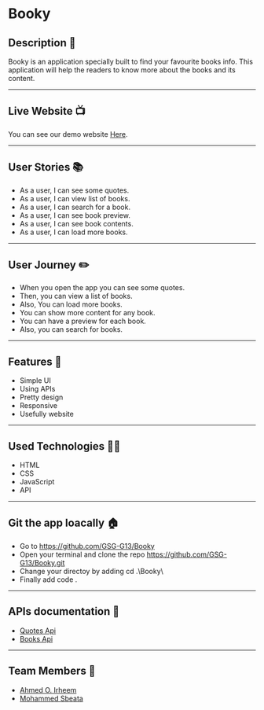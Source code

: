 # Booky

## Description 📖

Booky is an application specially built to find your favourite books info. This application will help the readers to know more about the books and its content.


---

## Live Website 📺

You can see our demo website [Here](https://gsgg13.github.io/Booky/).



---


## User Stories 📚

* As a user, I can see some quotes.
* As a user, I can view list of books.
* As a user, I can search for a book.
* As a user, I can see book preview.
* As a user, I can see book contents.
* As a user, I can load more books.


---

## User Journey ✏️

* When you open the app you can see some quotes.
* Then, you can view a list of books.
* Also, You can load more books.
* You can show more content for any book.
* You can have a preview for each book.
* Also, you can search for books.

---
## Features 🌟

* Simple UI
* Using APIs
* Pretty design
* Responsive
* Usefully website


---

## Used Technologies 👨‍💻

* HTML
* CSS
* JavaScript
* API

---

## Git the app loacally 🏠

* Go to https://github.com/GSG-G13/Booky
* Open your terminal and clone the repo https://github.com/GSG-G13/Booky.git
* Change your directoy by adding cd .\Booky\
* Finally add code .


---

## APIs documentation 🤖

* [Quotes Api](https://github.com/lukePeavey/quotable#get-random-quote)
* [Books Api](https://developers.google.com/books)


---

## Team Members 🙋

* [Ahmed O. Irheem](https://github.com/ahmedirheem)
* [Mohammed Sbeata](https://github.com/Mohammed-Sbeata)